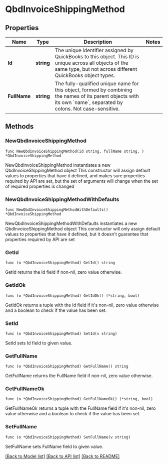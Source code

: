 # QbdInvoiceShippingMethod

## Properties

Name | Type | Description | Notes
------------ | ------------- | ------------- | -------------
**Id** | **string** | The unique identifier assigned by QuickBooks to this object. This ID is unique across all objects of the same type, but not across different QuickBooks object types. | 
**FullName** | **string** | The fully-qualified unique name for this object, formed by combining the names of its parent objects with its own &#x60;name&#x60;, separated by colons. Not case-sensitive. | 

## Methods

### NewQbdInvoiceShippingMethod

`func NewQbdInvoiceShippingMethod(id string, fullName string, ) *QbdInvoiceShippingMethod`

NewQbdInvoiceShippingMethod instantiates a new QbdInvoiceShippingMethod object
This constructor will assign default values to properties that have it defined,
and makes sure properties required by API are set, but the set of arguments
will change when the set of required properties is changed

### NewQbdInvoiceShippingMethodWithDefaults

`func NewQbdInvoiceShippingMethodWithDefaults() *QbdInvoiceShippingMethod`

NewQbdInvoiceShippingMethodWithDefaults instantiates a new QbdInvoiceShippingMethod object
This constructor will only assign default values to properties that have it defined,
but it doesn't guarantee that properties required by API are set

### GetId

`func (o *QbdInvoiceShippingMethod) GetId() string`

GetId returns the Id field if non-nil, zero value otherwise.

### GetIdOk

`func (o *QbdInvoiceShippingMethod) GetIdOk() (*string, bool)`

GetIdOk returns a tuple with the Id field if it's non-nil, zero value otherwise
and a boolean to check if the value has been set.

### SetId

`func (o *QbdInvoiceShippingMethod) SetId(v string)`

SetId sets Id field to given value.


### GetFullName

`func (o *QbdInvoiceShippingMethod) GetFullName() string`

GetFullName returns the FullName field if non-nil, zero value otherwise.

### GetFullNameOk

`func (o *QbdInvoiceShippingMethod) GetFullNameOk() (*string, bool)`

GetFullNameOk returns a tuple with the FullName field if it's non-nil, zero value otherwise
and a boolean to check if the value has been set.

### SetFullName

`func (o *QbdInvoiceShippingMethod) SetFullName(v string)`

SetFullName sets FullName field to given value.



[[Back to Model list]](../README.md#documentation-for-models) [[Back to API list]](../README.md#documentation-for-api-endpoints) [[Back to README]](../README.md)



